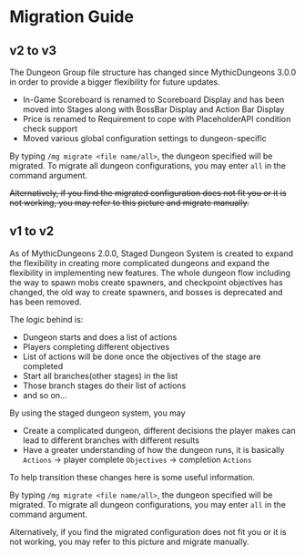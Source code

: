 # Migration Guide

## v2 to v3

The Dungeon Group file structure has changed since MythicDungeons 3.0.0 in order to provide a bigger flexibility for future updates.

* In-Game Scoreboard is renamed to Scoreboard Display and has been moved into Stages along with BossBar Display and Action Bar Display
* Price is renamed to Requirement to cope with PlaceholderAPI condition check support
* Moved various global configuration settings to dungeon-specific

By typing `/mg migrate <file name/all>`, the dungeon specified will be migrated. To migrate all dungeon configurations, you may enter `all` in the command argument.

~~Alternatively, if you find the migrated configuration does not fit you or it is not working, you may refer to this picture and migrate manually.~~&#x20;

## v1 to v2

As of MythicDungeons 2.0.0, Staged Dungeon System is created to expand the flexibility in creating more complicated dungeons and expand the flexibility in implementing new features. The whole dungeon flow including the way to spawn mobs create spawners, and checkpoint objectives has changed, the old way to create spawners, and bosses is deprecated and has been removed.

The logic behind is:

* Dungeon starts and does a list of actions
* Players completing different objectives
* List of actions will be done once the objectives of the stage are completed
* Start all branches(other stages) in the list
* Those branch stages do their list of actions
* and so on...

By using the staged dungeon system, you may

* Create a complicated dungeon, different decisions the player makes can lead to different branches with different results
* Have a greater understanding of how the dungeon runs, it is basically `Actions` -> player complete `Objectives` -> completion `Actions`

To help transition these changes here is some useful information.

By typing `/mg migrate <file name/all>`, the dungeon specified will be migrated. To migrate all dungeon configurations, you may enter `all` in the command argument.

Alternatively, if you find the migrated configuration does not fit you or it is not working, you may refer to this picture and migrate manually.&#x20;

<figure><img src="https://user-images.githubusercontent.com/7139370/179409327-36ea4331-2422-4a9e-822c-feed78ed3f02.png" alt=""><figcaption></figcaption></figure>
